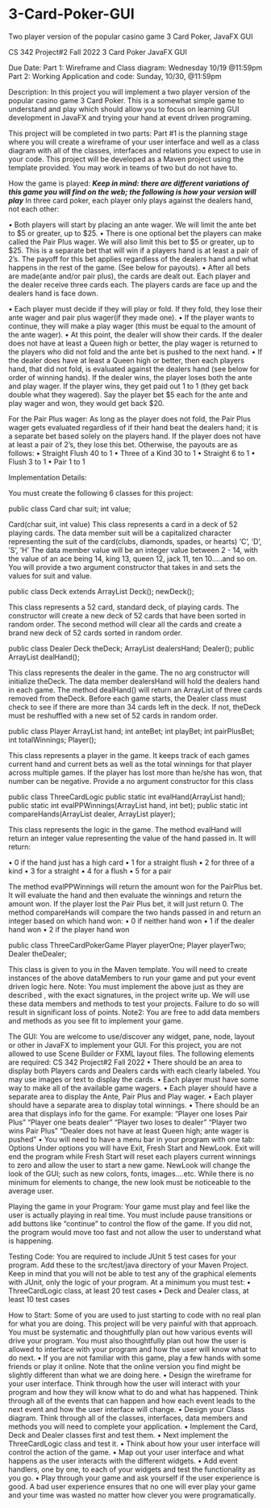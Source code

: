 # 3-Card-Poker-GUI
 Two player version of the popular casino game 3 Card Poker, JavaFX GUI
 
CS 342 Project#2 Fall 2022
3 Card Poker JavaFX GUI

Due Date: 
Part 1: Wireframe and Class diagram: Wednesday 10/19 @11:59pm
Part 2: Working Application and code: Sunday, 10/30, @11:59pm

Description:
In this project you will implement a two player version of the popular casino game 3 
Card Poker. This is a somewhat simple game to understand and play which should 
allow you to focus on learning GUI development in JavaFX and trying your hand at 
event driven programing.

This project will be completed in two parts: Part #1 is the planning stage where you will 
create a wireframe of your user interface and well as a class diagram with all of the 
classes, interfaces and relations you expect to use in your code. 
This project will be developed as a Maven project using the template provided. You 
may work in teams of two but do not have to. 

How the game is played: 
***Keep in mind: there are different variations of this game you will 
find on the web; the following is how your version will play***
In three card poker, each player only plays against the dealers hand, not each other:

• Both players will start by placing an ante wager. We will limit the ante bet to $5 or 
greater, up to $25. 
• There is one optional bet the players can make called the Pair Plus wager. We will 
also limit this bet to $5 or greater, up to $25. This is a separate bet that will win if a 
players hand is at least a pair of 2’s. The payoff for this bet applies regardless of the 
dealers hand and what happens in the rest of the game. (See below for payouts). 
• After all bets are made(ante and/or pair plus), the cards are dealt out. Each player 
and the dealer receive three cards each. The players cards are face up and the 
dealers hand is face down.

• Each player must decide if they will play or fold. If they fold, they lose their ante wager 
and pair plus wager(if they made one). 
• If the player wants to continue, they will make a play wager (this must be equal to the 
amount of the ante wager).
• At this point, the dealer will show their cards. If the dealer does not have at least a 
Queen high or better, the play wager is returned to the players who did not fold and 
the ante bet is pushed to the next hand.
• If the dealer does have at least a Queen high or better, then each players hand, that 
did not fold, is evaluated against the dealers hand (see below for order of winning 
hands). If the dealer wins, the player loses both the ante and play wager. If the player 
wins, they get paid out 1 to 1 (they get back double what they wagered). Say the 
player bet $5 each for the ante and play wager and won, they would get back $20.

For the Pair Plus wager:
As long as the player does not fold, the Pair Plus wager gets evaluated regardless of if 
their hand beat the dealers hand; it is a separate bet based solely on the players hand. 
If the player does not have at least a pair of 2’s, they lose this bet. Otherwise, the 
payouts are as follows:
• Straight Flush 40 to 1
• Three of a Kind 30 to 1
• Straight 6 to 1
• Flush 3 to 1
• Pair 1 to 1

Implementation Details:

You must create the following 6 classes for this project:

public class Card
char suit;
int value;

Card(char suit, int value)
This class represents a card in a deck of 52 playing cards. The data member suit will be 
a capitalized character representing the suit of the card(clubs, diamonds, spades, or 
hearts) ‘C’, ‘D’, ’S’, ‘H’
The data member value will be an integer value between 2 - 14, with the value of an 
ace being 14, king 13, queen 12, jack 11, ten 10…..and so on. 
You will provide a two argument constructor that takes in and sets the values for suit 
and value.

public class Deck extends ArrayList<Card>
Deck();
newDeck();

This class represents a 52 card, standard deck, of playing cards. The constructor will 
create a new deck of 52 cards that have been sorted in random order. The second 
method will clear all the cards and create a brand new deck of 52 cards sorted in 
random order. 


public class Dealer
Deck theDeck;
ArrayList<Card> dealersHand;
Dealer();
public ArrayList<Card> dealHand();

This class represents the dealer in the game. The no arg constructor will initialize 
theDeck. The data member dealersHand will hold the dealers hand in each game. The 
method dealHand() will return an ArrayList<Card> of three cards removed from 
theDeck. Before each game starts, the Dealer class must check to see if there are more 
than 34 cards left in the deck. If not, theDeck must be reshuffled with a new set of 52 
cards in random order. 


public class Player
ArrayList<Card> hand;
int anteBet;
int playBet;
int pairPlusBet;
int totalWinnings;
Player();

This class represents a player in the game. It keeps track of each games current hand 
and current bets as well as the total winnings for that player across multiple games. If 
the player has lost more than he/she has won, that number can be negative. Provide a 
no argument constructor for this class


public class ThreeCardLogic
public static int evalHand(ArrayList<Card> hand);
public static int evalPPWinnings(ArrayList<Card> hand, int bet);
public static int compareHands(ArrayList<Card> dealer, 
ArrayList<Card> player);

This class represents the logic in the game. The method evalHand will return an integer 
value representing the value of the hand passed in. It will return:

• 0 if the hand just has a high card 
• 1 for a straight flush 
• 2 for three of a kind 
• 3 for a straight 
• 4 for a flush 
• 5 for a pair

The method evalPPWinnings will return the amount won for the PairPlus bet. It will 
evaluate the hand and then evaluate the winnings and return the amount won. If the 
player lost the Pair Plus bet, it will just return 0. 
The method compareHands will compare the two hands passed in and return an 
integer based on which hand won:
• 0 if neither hand won
• 1 if the dealer hand won
• 2 if the player hand won


public class ThreeCardPokerGame
Player playerOne;
Player playerTwo;
Dealer theDealer;

This class is given to you in the Maven template. You will need to create instances of 
the above dataMembers to run your game and put your event driven logic here.
Note: You must implement the above just as they are described , 
with the exact signatures, in the project write up. We will use 
these data members and methods to test your projects. Failure to 
do so will result in significant loss of points. 
Note2: You are free to add data members and methods as you 
see fit to implement your game. 


The GUI:
You are welcome to use/discover any widget, pane, node, layout or other in JavaFX to 
implement your GUI. For this project, you are not allowed to use Scene 
Builder or FXML layout files. The following elements are required:
CS 342 Project#2 Fall 2022
• There should be an area to display both Players cards and Dealers cards 
with each clearly labeled. You may use images or text to display the 
cards. 
• Each player must have some way to make all of the available game 
wagers.
• Each player should have a separate area to display the Ante, Pair Plus 
and Play wager.
• Each player should have a separate area to display total winnings.
• There should be an area that displays info for the game. For example:
“Player one loses Pair Plus”
“Player one beats dealer”
“Player two loses to dealer”
“Player two wins Pair Plus”
“Dealer does not have at least Queen high; ante wager is pushed”
• You will need to have a menu bar in your program with one tab: Options 
Under options you will have Exit, Fresh Start and NewLook. Exit will end the program 
while Fresh Start will reset each players current winnings to zero and allow the user to 
start a new game. NewLook will change the look of the GUI; such as new colors, fonts, 
images….etc. While there is no minimum for elements to change, the new look must be 
noticeable to the average user.


Playing the game in your Program:
Your game must play and feel like the user is actually playing in real time. You must 
include pause transitions or add buttons like “continue” to control the flow of the game. If 
you did not, the program would move too fast and not allow the user to understand what 
is happening.

Testing Code: 
You are required to include JUnit 5 test cases for your program. Add these to the 
src/test/java directory of your Maven Project. Keep in mind that you will not be able to 
test any of the graphical elements with JUnit, only the logic of your program. At a 
minimum you must test: 
• ThreeCardLogic class, at least 20 test cases
• Deck and Dealer class, at least 10 test cases

How to Start:
Some of you are used to just starting to code with no real plan for what you are doing. 
This project will be very painful with that approach. You must be systematic and 
thoughtfully plan out how various events will drive your program. You must also 
thoughtfully plan out how the user is allowed to interface with your program and how the 
user will know what to do next. 
• If you are not familiar with this game, play a few hands with some friends or 
play it online. Note that the online version you find might be slightly different 
than what we are doing here.
• Design the wireframe for your user interface. Think through how the user will 
interact with your program and how they will know what to do and what has 
happened. Think through all of the events that can happen and how each 
event leads to the next event and how the user interface will change. 
• Design your Class diagram. Think through all of the classes, interfaces, data 
members and methods you will need to complete your application. 
• Implement the Card, Deck and Dealer classes first and test them.
• Next implement the ThreeCardLogic class and test it.
• Think about how your user interface will control the action of the game.
• Map out your user interface and what happens as the user interacts with the 
different widgets. 
• Add event handlers, one by one, to each of your widgets and test the 
functionality as you go. 
• Play through your game and ask yourself if the user experience is good. A bad 
user experience ensures that no one will ever play your game and your time 
was wasted no matter how clever you were programatically.

